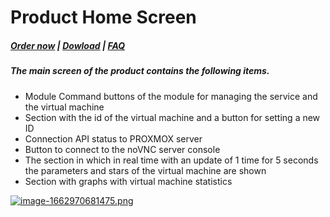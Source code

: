 # Product Home Screen

#####  [Order now](https://panel.puqcloud.com/index.php?rp=/store/whmcs-module-proxmox-kvm) | [Dowload](https://download.puqcloud.com/WHMCS/servers/PUQ_WHMCS-Proxmox-KVM/) | [FAQ](https://faq.puqcloud.com/)

##### The main screen of the product contains the following items.

- Module Command buttons of the module for managing the service and the virtual machine
- Section with the id of the virtual machine and a button for setting a new ID
- Connection API status to PROXMOX server
- Button to connect to the noVNC server console
- The section in which in real time with an update of 1 time for 5 seconds the parameters and stars of the virtual machine are shown
- Section with graphs with virtual machine statistics

[![image-1662970681475.png](https://doc.puq.info/uploads/images/gallery/2022-09/scaled-1680-/image-1662970681475.png)](https://doc.puq.info/uploads/images/gallery/2022-09/image-1662970681475.png)
